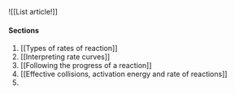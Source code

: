 ![[List article!]]

#### Sections
1. [[Types of rates of reaction]]
2. [[Interpreting rate curves]]
3. [[Following the progress of a reaction]]
4. [[Effective collisions, activation energy and rate of reactions]]
5. 